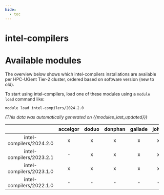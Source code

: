 ```yaml
---
hide:
  - toc
---
```


intel-compilers
===============

# Available modules


The overview below shows which intel-compilers installations are available per HPC-UGent Tier-2 cluster, ordered based on software version (new to old).

To start using intel-compilers, load one of these modules using a `module load` command like:

```shell
module load intel-compilers/2024.2.0
```

*(This data was automatically generated on {{modules_last_updated}})*  

| |accelgor|doduo|donphan|gallade|joltik|litleo|shinx|
| :---: | :---: | :---: | :---: | :---: | :---: | :---: | :---: |
|intel-compilers/2024.2.0|x|x|x|x|x|x|x|
|intel-compilers/2023.2.1|-|x|x|x|x|x|x|
|intel-compilers/2023.1.0|x|x|x|x|x|x|x|
|intel-compilers/2022.1.0|-|-|-|-|-|x|x|
